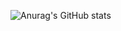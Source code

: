 ![Anurag's GitHub stats](https://github-readme-stats.vercel.app/api?username=adityavyas01&theme=gruvbox_light_icons=true)
